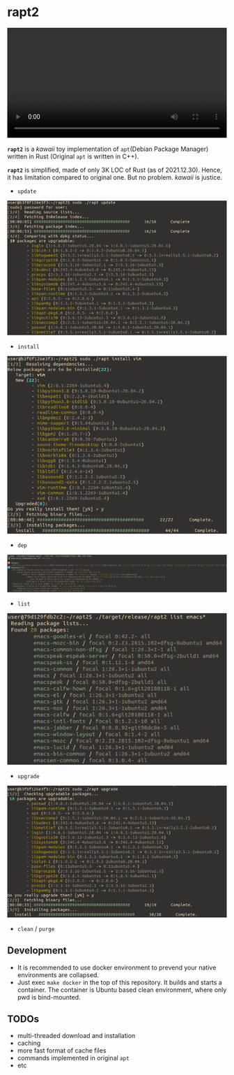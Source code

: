 # rapt2

<video width="100%" width="100%" autoplay loop="true" name="rapt" src="https://user-images.githubusercontent.com/47111091/148347839-04d2075c-5e16-4ad9-a43d-e5a406664f0d.mp4" type="video/mp4">
<br>
[Vide play not supported...]
<br>
</video>

**`rapt2`** is a *kawaii* toy implementation of `apt`(Debian Package Manager) written in Rust (Original `apt` is written in C++).

**`rapt2`** is simplified, made of only 3K LOC of Rust (as of 2021.12.30). Hence, it has limitation compared to original one. But no problem. *kawaii* is justice.

- `update`

![update](/img/update.png)

- `install`

![install](/img/install.png)

- `dep`

![dep](/img/dep.png)

- `list`

![list](/img/list.png)

- `upgrade`

![upgrade](/img/upgrade.png)

- `clean` / `purge`

## Development

- It is recommended to use docker environment to prevend your native environments are collapsed.
- Just exec `make docker` in the top of this repository. It builds and starts a container. The container is Ubuntu based clean environment, where only pwd is bind-mounted.

## TODOs

- multi-threaded download and installation
- caching
- more fast format of cache files
- commands implemented in original `apt`
- etc
